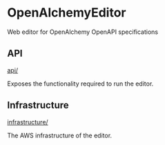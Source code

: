# OpenAlchemyEditor

Web editor for OpenAlchemy OpenAPI specifications

## API

[api/](api/)

Exposes the functionality required to run the editor.

## Infrastructure

[infrastructure/](infrastructure/)

The AWS infrastructure of the editor.
